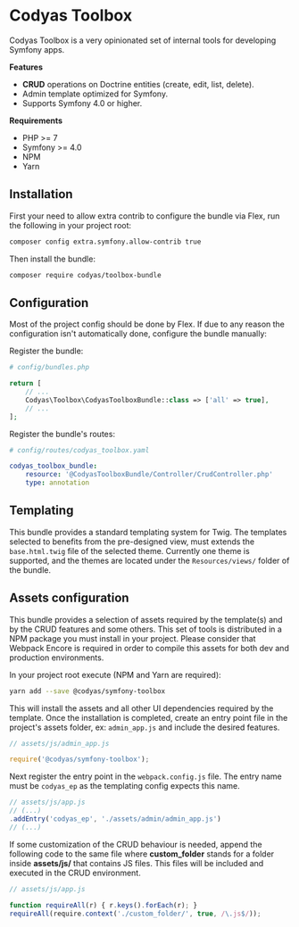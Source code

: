 Codyas Toolbox
==============

Codyas Toolbox is a very opinionated set of internal tools for developing Symfony apps.

**Features**

  * **CRUD** operations on Doctrine entities (create, edit, list, delete).
  * Admin template optimized for Symfony. 
  * Supports Symfony 4.0 or higher.
 
**Requirements**
  * PHP >= 7
  * Symfony >= 4.0
  * NPM
  * Yarn

Installation
------------
First your need to allow extra contrib to configure the bundle via Flex, run the following in your project root:

``` bash 
composer config extra.symfony.allow-contrib true
```
Then install the bundle: 

``` bash
composer require codyas/toolbox-bundle
```

Configuration
-------------
Most of the project config should be done by Flex. If due to any reason the configuration isn't automatically done, configure the bundle manually:

Register the bundle:

```php
# config/bundles.php

return [
    // ...
    Codyas\Toolbox\CodyasToolboxBundle::class => ['all' => true],
    // ...
];
```
Register the bundle's routes:

```yaml
# config/routes/codyas_toolbox.yaml

codyas_toolbox_bundle:
    resource: '@CodyasToolboxBundle/Controller/CrudController.php'
    type: annotation
```

Templating
----------
This bundle provides a standard templating system for Twig. The templates selected to benefits from the pre-designed view, 
must extends the `base.html.twig` file of the selected theme. Currently one theme is supported, and the themes are located under the 
`Resources/views/` folder of the bundle.  


Assets configuration
--------------------
This bundle provides a selection of assets required by the template(s) and by the CRUD features and some others.
This set of tools is distributed in a NPM package you must install in your project. Please consider that Webpack Encore
is required in order to compile this assets for both dev and production environments.

In your project root execute (NPM and Yarn are required):

```bash
yarn add --save @codyas/symfony-toolbox
```

This will install the assets and all other UI dependencies required by the template. Once the installation
is completed, create an entry point file in the project's assets folder, ex: `admin_app.js` and include the desired features.

```javascript
// assets/js/admin_app.js

require('@codyas/symfony-toolbox');
``` 

Next register the entry point in the `webpack.config.js` file. The entry name must be `codyas_ep` as the templating config expects this name.

```javascript
// assets/js/app.js
// (...)
.addEntry('codyas_ep', './assets/admin/admin_app.js')
// (...)
``` 
 

If some customization of the CRUD behaviour is needed, append the following code to the same file
where **custom_folder** stands for a folder inside **assets/js/** that contains JS files. This files
will be included and executed in the CRUD environment.

```javascript
// assets/js/app.js

function requireAll(r) { r.keys().forEach(r); }
requireAll(require.context('./custom_folder/', true, /\.js$/));
```